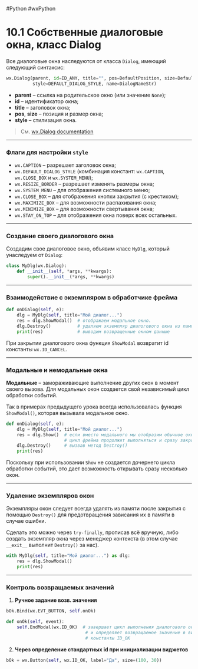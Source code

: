 #Python #wxPython

# 10.1 Собственные диалоговые окна, класс Dialog

Все диалоговые окна наследуются от класса `Dialog`, имеющий следующий синтаксис:

```python
wx.Dialog(parent, id=ID_ANY, title="", pos=DefaultPosition, size=DefaultSize, 
          style=DEFAULT_DIALOG_STYLE, name=DialogNameStr)
```

- **parent** – ссылка на родительское окно (или значение `None`);
- **id** – идентификатор окна;
- **title** – заголовок окна;
- **pos**, **size** – позиция и размер окна;
- **style** – стилизация окна.

> См. [wx.Dialog documentation](https://docs.wxpython.org/wx.Dialog.html)

---

### Флаги для настройки `style`

- `wx.CAPTION` – разрешает заголовок окна;
- `wx.DEFAULT_DIALOG_STYLE` (комбинация констант: `wx.CAPTION`, `wx.CLOSE_BOX` и `wx.SYSTEM_MENU`);
- `wx.RESIZE_BORDER` – разрешает изменять размеры окна;
- `wx.SYSTEM_MENU` – для отображения системного меню;
- `wx.CLOSE_BOX` – для отображения кнопки закрытия (с крестиком);
- `wx.MAXIMIZE_BOX` – для возможности распахивания окна;
- `wx.MINIMIZE_BOX` – для возможности свертывания окна;
- `wx.STAY_ON_TOP` – для отображения окна поверх всех остальных.

---

### Создание своего диалогового окна

Создадим свое диалоговое окно, объявим класс `MyDlg`, который унаследуем от `Dialog`:

```python
class MyDlg(wx.Dialog):
    def __init__(self, *args, **kwargs):
        super().__init__(*args, **kwargs)
```

---

### Взаимодействие с экземпляром в обработчике фрейма

```python
def onDialog(self, e):
    dlg = MyDlg(self, title="Мой диалог...")
    res = dlg.ShowModal()  # отображаем модальное окно.
    dlg.Destroy()          # удаляем экземпляр диалогового окна из памяти
    print(res)             # выводим возвращенные окном данные
```

При закрытии диалогового окна функция `ShowModal` возвратит id константы `wx.ID_CANCEL`.

---

### Модальные и немодальные окна

**Модальные** – замораживающие выполнение других окон в момент своего вызова. Для модальных окон создается свой независимый цикл обработки событий.

Так в примерах предыдущего урока всегда использовалась функция `ShowModal()`, которая вызывала модальное окно.

```python
def onDialog(self, e):
    dlg = MyDlg(self, title="Мой диалог...")
    res = dlg.Show()  # если вместо модального мы отобразим обычное окно, то 
                      # цикл фрейма продолжит выполняться и сразу закроет это окно,
    dlg.Destroy()     # вызвав метод Destroy()
    print(res)
```

Поскольку при использовании `Show` не создается дочернего цикла обработки событий, это дает возможность открывать сразу несколько окон.

---

### Удаление экземпляров окон

Экземпляры окон следует всегда удалять из памяти после закрытия с помощью `Destroy()` для предотвращения зависания их в памяти в случае ошибки.

Сделать это можно через `try-finally`, прописав всё вручную, либо создать экземпляр окна через менеджер контекста (в этом случае `__exit__` выполнит `Destroy()` за нас).

```python
with MyDlg(self, title="Мой диалог...") as dlg:
    res = dlg.ShowModal()
    print(res)
```

---

### Контроль возвращаемых значений

1. **Ручное задание возв. значения**

```python
bOk.Bind(wx.EVT_BUTTON, self.onOk)

def onOk(self, event): 
    self.EndModal(wx.ID_OK)  # завершает цикл выполнения диалогового окна 
                              # и определяет возвращаемое значение в виде 
                              # константы ID_OK
```

2. **Через определение стандартных id при инициализации виджетов**

```python
bOk = wx.Button(self, wx.ID_OK, label="Да", size=(100, 30))
```
